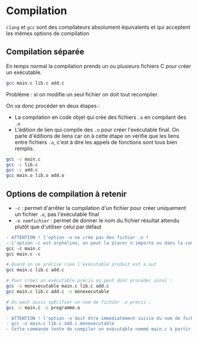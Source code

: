# Compilation

`clang` et `gcc` sont des compilateurs absolument équivalents et qui acceptent les mêmes options de compilation

## Compilation séparée

En temps normal la compilation prends un ou plusieurs fichiers C pour créer un exécutable.

```bash
gcc main.c lib.c add.c
```

Problème : si on modifie un seul fichier on doit tout recompiler.

On va donc procéder en deux étapes :

- La compilation en code objet qui crée des fichiers `.o` en compilant des `.o`
- L'édition de lien qui compile des `.o` pour créer l'exécutable final. On parle d'éditions de liens car on à cette étape on vérifie que les liens entre fichiers `.o`, c'est à dire les appels de fonctions sont tous bien remplis.

```bash
gcc -c main.c
gcc -c lib.c
gcc -c add.c
gcc main.o lib.o add.o
```

## Options de compilation à retenir

- `-c` : permet d'arrêter la compilation d'un fichier pour créer uniquement un fichier `.o`, pas l'exécutable final
- `-o nomfichier` : permet de donner le nom du fichier résultat attendu plutôt que d'utiliser celui par défaut

```diff
- ATTENTION ! l'option -o ne crée pas des fichier .o !
- L'option -c est orpheline, on peut la placer n'importe ou dans la commande
gcc -c main.c
gcc main.c -c
```

```bash
# Quand on ne précise rien l'exécutable produit est a.out
gcc main.c lib.c add.c

# Pour créer un exécutable précis on peut donc procéder ainsi :
gcc -o monexecutable main.c lib.c add.c
gcc main.c lib.c add.c -o monexecutable

# On peut aussi spécifier un nom de fichier .o précis :
gcc -c main.c -o programme.o
```

```diff
- ATTENTION ! l'option -o doit être immédiatement suivie du nom de fichier !
- gcc -o main.c lib.c add.c monexecutable
- Cette commande tente de compiler un exécutable nommé main.c à partir de lib.c, add.c et monexecutable. Comme ce dernier n'existe pas, la compilation échoue.
```
